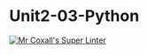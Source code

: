 # Unit2-03-Python
[![Mr Coxall's Super Linter](https://github.com/ICS3U-C-Programming-AnastasiaFP/workflows/Mr%20Coxall's%20Super%20Linter/badge.svg)](https://github.com/ICS3U-C-Programming-AnastasiaFP/actions/)
